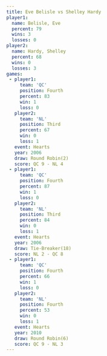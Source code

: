 ```yaml
---
title: Eve Belisle vs Shelley Hardy
player1:              
  name: Belisle, Eve  
  percent: 79         
  wins: 3             
  losses: 0           
player2:              
  name: Hardy, Shelley
  percent: 68         
  wins: 0             
  losses: 3           
games:
 - player1:          
     team: 'QC'      
     position: Fourth
     percent: 83     
     win: 1          
     loss: 0         
   player2:         
     team: 'NL'     
     position: Third
     percent: 67    
     win: 0         
     loss: 1        
   event: Hearts       
   year: 2006          
   draw: Round Robin(2)
   score: QC 9 - NL 4  
 - player1:          
     team: 'QC'      
     position: Fourth
     percent: 87     
     win: 1          
     loss: 0         
   player2:         
     team: 'NL'     
     position: Third
     percent: 84    
     win: 0         
     loss: 1        
   event: Hearts        
   year: 2006           
   draw: Tie-Breaker(18)
   score: NL 2 - QC 8   
 - player1:          
     team: 'QC'      
     position: Fourth
     percent: 66     
     win: 1          
     loss: 0         
   player2:          
     team: 'NL'      
     position: Fourth
     percent: 53     
     win: 0          
     loss: 1         
   event: Hearts       
   year: 2010          
   draw: Round Robin(6)
   score: QC 9 - NL 3  
---
```

